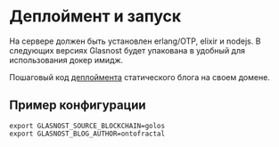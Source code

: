 # Деплоймент и запуск

На сервере должен быть установлен erlang/OTP, elixir и nodejs. В следующих версиях Glasnost будет упакована в удобный для использования докер имидж.

Пошаговый код [деплоймента](https://github.com/cyberpunk-ventures/glasnost/blob/master/README-ru.md) статического блога на своем домене.

## Пример конфигурации
```
export GLASNOST_SOURCE_BLOCKCHAIN=golos
export GLASNOST_BLOG_AUTHOR=ontofractal
```
